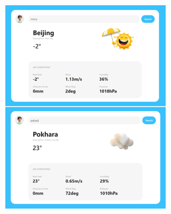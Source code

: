 <img src='https://github.com/bhurtelmanish/functional-weather-app-using-OpenWeather-API/blob/main/Screenshot%20(310).png'>

<img src='https://github.com/bhurtelmanish/functional-weather-app-using-OpenWeather-API/blob/main/Screenshot%20(319).png' >
